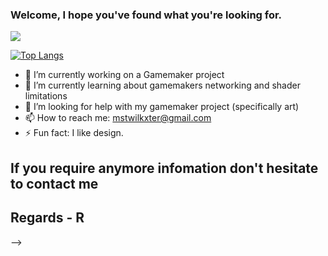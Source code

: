 ### Welcome, I hope you've found what you're looking for. 
 

<a href="https://github.com/Wilkozo/github-readme-stats">
  <img align="center" src="https://github-readme-stats.vercel.app/api?username=Wilkozo&show_icons=true&theme=blue-green" />
</a>
<a>
  
</a>

[![Top Langs](https://github-readme-stats.vercel.app/api/top-langs/?username=Wilkozo&layout=compact)](https://github.com/Wilkozo/github-readme-stats)


- 🔭 I’m currently working on a Gamemaker project
- 🌱 I’m currently learning about gamemakers networking and shader limitations
- 🤔 I’m looking for help with my gamemaker project (specifically art)
- 📫 How to reach me: mstwilkxter@gmail.com
- ⚡ Fun fact: I like design.


## If you require anymore infomation don't hesitate to contact me 
## Regards - R

-->
